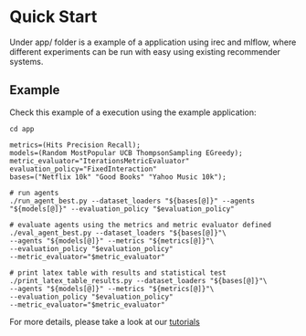 # Quick Start

Under app/ folder is a example of a application using irec and mlflow, where different experiments can be run with easy using existing recommender systems.

## Example

Check this example of a execution using the example application:

    cd app

    metrics=(Hits Precision Recall);
    models=(Random MostPopular UCB ThompsonSampling EGreedy);
    metric_evaluator="IterationsMetricEvaluator"
    evaluation_policy="FixedInteraction"
    bases=("Netflix 10k" "Good Books" "Yahoo Music 10k");

    # run agents
    ./run_agent_best.py --dataset_loaders "${bases[@]}" --agents "${models[@]}" --evaluation_policy "$evaluation_policy"
  
    # evaluate agents using the metrics and metric evaluator defined
    ./eval_agent_best.py --dataset_loaders "${bases[@]}"\
    --agents "${models[@]}" --metrics "${metrics[@]}"\
    --evaluation_policy "$evaluation_policy"
    --metric_evaluator="$metric_evaluator"

    # print latex table with results and statistical test
    ./print_latex_table_results.py --dataset_loaders "${bases[@]}"\
    --agents "${models[@]}" --metrics "${metrics[@]}"\
    --evaluation_policy "$evaluation_policy"
    --metric_evaluator="$metric_evaluator"

For more details, please take a look at our [tutorials](run_example.ipynb)
